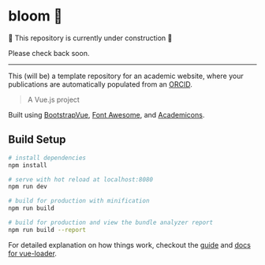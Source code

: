 # bloom :hibiscus:

🚧 This repository is currently under construction 🚧

Please check back soon.

---

This (will be) a template repository for an academic website,
where your publications are automatically populated from an [ORCID](https://orcid.org/about).

> A Vue.js project

Built using [BootstrapVue](https://bootstrap-vue.js.org/), [Font Awesome](http://fontawesome.io/), and [Academicons](http://jpswalsh.github.io/academicons/).

## Build Setup

``` bash
# install dependencies
npm install

# serve with hot reload at localhost:8080
npm run dev

# build for production with minification
npm run build

# build for production and view the bundle analyzer report
npm run build --report
```

For detailed explanation on how things work,
checkout the [guide](http://vuejs-templates.github.io/webpack/) and
[docs for vue-loader](http://vuejs.github.io/vue-loader).
